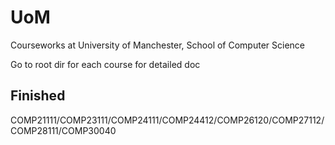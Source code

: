 # UoM
Courseworks at University of Manchester, School of Computer Science

Go to root dir for each course for detailed doc



## Finished
COMP21111/COMP23111/COMP24111/COMP24412/COMP26120/COMP27112/COMP28111/COMP30040
